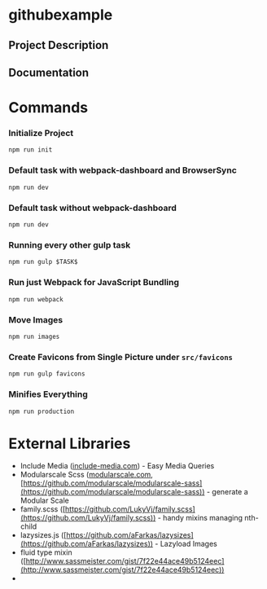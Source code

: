 # githubexample

## Project Description

## Documentation

# Commands

### Initialize Project
```
npm run init
```

### Default task with webpack-dashboard and BrowserSync
```
npm run dev
```

### Default task without webpack-dashboard
```
npm run dev
```

### Running every other gulp task
```
npm run gulp $TASK$
```

### Run just Webpack for JavaScript Bundling
```
npm run webpack
```

### Move Images
```
npm run images
```

### Create Favicons from Single Picture under `src/favicons`
```
npm run gulp favicons
```


### Minifies Everything
```
npm run production
```

# External Libraries
- Include Media ([include-media.com](http://include-media.com/)) - Easy Media Queries
- Modularscale Scss ([modularscale.com](http://www.modularscale.com/), [https://github.com/modularscale/modularscale-sass](https://github.com/modularscale/modularscale-sass)) - generate a Modular Scale
- family.scss ([https://github.com/LukyVj/family.scss](https://github.com/LukyVj/family.scss)) - handy mixins managing nth-child
- lazysizes.js ([https://github.com/aFarkas/lazysizes](https://github.com/aFarkas/lazysizes)) - Lazyload Images
- fluid type mixin ([http://www.sassmeister.com/gist/7f22e44ace49b5124eec](http://www.sassmeister.com/gist/7f22e44ace49b5124eec))
- 
